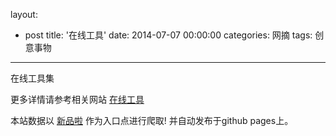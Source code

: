 layout: 
  - post 
title: '在线工具' 
date: 2014-07-07 00:00:00 
categories: 网摘 
tags: 创意事物 
---

在线工具集  

更多详情请参考相关网站 [在线工具](http://tool.lu/)  

本站数据以 [新品啦](http://xinpinla.com/) 作为入口点进行爬取! 并自动发布于github pages上。  
